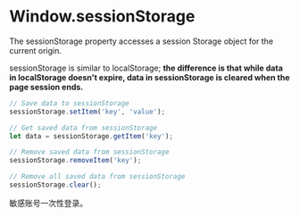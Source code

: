 # Window.sessionStorage

The sessionStorage property accesses a session Storage object for the current origin.

sessionStorage is similar to localStorage; **the difference is that while data in localStorage doesn't expire, data in sessionStorage is cleared when the page session ends.**

```javascript
// Save data to sessionStorage
sessionStorage.setItem('key', 'value');

// Get saved data from sessionStorage
let data = sessionStorage.getItem('key');

// Remove saved data from sessionStorage
sessionStorage.removeItem('key');

// Remove all saved data from sessionStorage
sessionStorage.clear();
```

敏感账号一次性登录。
